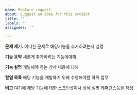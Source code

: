 ```yaml
---
name: Feature request
about: Suggest an idea for this project
title: ''
labels: ''
assignees: ''

---
```


**문제 제기.**
어떠한 문제로 해당기능을 추가하려는지 설명

**기능 요약**
새롭게 추가하려는 기능에대해

**기능 설명**
개발해야 하는 상세 내용에 대해

**할일 목록**
해당 기능을 개발하기 위해 수행해야할 하위 업무

**비고**
여기에 해당 기능에 대한 스크린샷이나 상세 설명 레퍼런스등을 작성
